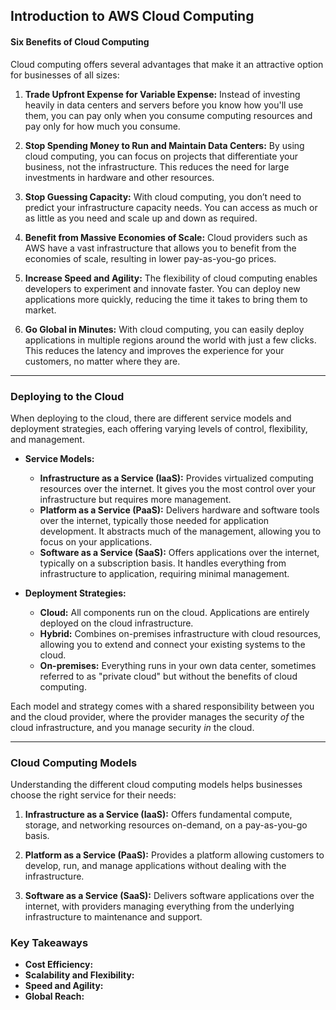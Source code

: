 ## Introduction to AWS Cloud Computing

#### Six Benefits of Cloud Computing

Cloud computing offers several advantages that make it an attractive option for businesses of all sizes:

1. **Trade Upfront Expense for Variable Expense:** Instead of investing heavily in data centers and servers before you know how you'll use them, you can pay only when you consume computing resources and pay only for how much you consume.

2. **Stop Spending Money to Run and Maintain Data Centers:** By using cloud computing, you can focus on projects that differentiate your business, not the infrastructure. This reduces the need for large investments in hardware and other resources.

3. **Stop Guessing Capacity:** With cloud computing, you don’t need to predict your infrastructure capacity needs. You can access as much or as little as you need and scale up and down as required.

4. **Benefit from Massive Economies of Scale:** Cloud providers such as AWS have a vast infrastructure that allows you to benefit from the economies of scale, resulting in lower pay-as-you-go prices.

5. **Increase Speed and Agility:** The flexibility of cloud computing enables developers to experiment and innovate faster. You can deploy new applications more quickly, reducing the time it takes to bring them to market.

6. **Go Global in Minutes:** With cloud computing, you can easily deploy applications in multiple regions around the world with just a few clicks. This reduces the latency and improves the experience for your customers, no matter where they are.

---

### Deploying to the Cloud

When deploying to the cloud, there are different service models and deployment strategies, each offering varying levels of control, flexibility, and management.

- **Service Models:**
  - **Infrastructure as a Service (IaaS):** Provides virtualized computing resources over the internet. It gives you the most control over your infrastructure but requires more management.
  - **Platform as a Service (PaaS):** Delivers hardware and software tools over the internet, typically those needed for application development. It abstracts much of the management, allowing you to focus on your applications.
  - **Software as a Service (SaaS):** Offers applications over the internet, typically on a subscription basis. It handles everything from infrastructure to application, requiring minimal management.

- **Deployment Strategies:**
  - **Cloud:** All components run on the cloud. Applications are entirely deployed on the cloud infrastructure.
  - **Hybrid:** Combines on-premises infrastructure with cloud resources, allowing you to extend and connect your existing systems to the cloud.
  - **On-premises:** Everything runs in your own data center, sometimes referred to as "private cloud" but without the benefits of cloud computing.

Each model and strategy comes with a shared responsibility between you and the cloud provider, where the provider manages the security *of* the cloud infrastructure, and you manage security *in* the cloud.

---

### Cloud Computing Models

Understanding the different cloud computing models helps businesses choose the right service for their needs:

1. **Infrastructure as a Service (IaaS):** Offers fundamental compute, storage, and networking resources on-demand, on a pay-as-you-go basis.

2. **Platform as a Service (PaaS):** Provides a platform allowing customers to develop, run, and manage applications without dealing with the infrastructure.

3. **Software as a Service (SaaS):** Delivers software applications over the internet, with providers managing everything from the underlying infrastructure to maintenance and support.

### Key Takeaways

- **Cost Efficiency:**
- **Scalability and Flexibility:**
- **Speed and Agility:**
- **Global Reach:** 
